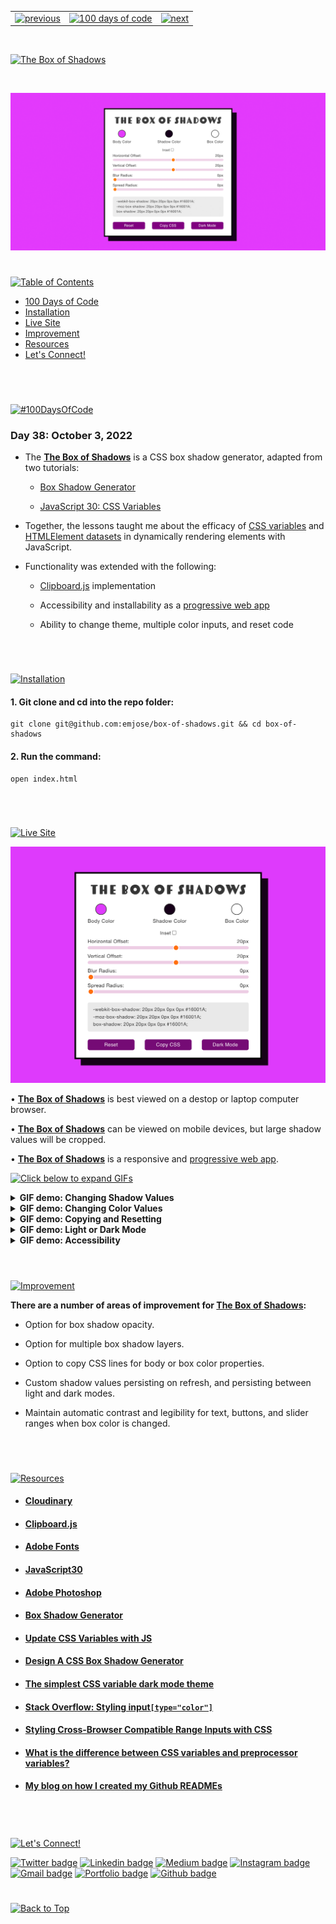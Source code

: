 <p id="header"><p>

<table>
    <tr>
        <td><a href="https://github.com/emjose/eye-onic-reading/#header"><img src="https://res.cloudinary.com/dn1e07eul/image/upload/v1659330996/Readme%20Headers/header-left_ctkix5.png" alt="previous" style="width: 200px;"/></a></td>
        <td><a href="https://github.com/emjose/one-hundred/#header"><img src="https://res.cloudinary.com/dn1e07eul/image/upload/v1659330606/Readme%20Headers/header-center_bkbdbt.png" alt="100 days of code" style="width: 580px;"/></a></td>
        <td><a href="https://github.com/emjose/box-of-shadows/#header"><img src="https://res.cloudinary.com/dn1e07eul/image/upload/v1659332117/Readme%20Headers/header-right-g_zhy4gl.png" alt="next" style="width: 200px;"/></a></td>
        <!-- <td><a href="https://github.com/emjose/****NEXT-REPO****/#header"><img src="https://res.cloudinary.com/dn1e07eul/image/upload/v1659330646/Readme%20Headers/header-right_eftaz9.png" alt="next" style="width: 200px;"/></a></td> -->
    </tr>
</table>

<br>

<p id="project-title"><p>

<a href=#table-of-contents>![The Box of Shadows](https://res.cloudinary.com/dn1e07eul/image/upload/v1664914389/Readme%20Headers/inter-038-box-of-shadows_hxp3xc.png)</a>

<br>

<a href="https://box-of-shadows.vercel.app/">![The Box of Shadows](Assets/preview-038-box-of-shadows.png)</a>

#

<p id="table-of-contents"><p>

<a href=#table-of-contents>![Table of Contents](https://res.cloudinary.com/dn1e07eul/image/upload/v1659241355/Readme%20Headers/inter-toc_euxbbw.png)</a>

-   [100 Days of Code](#100days)
-   [Installation](#installation)
-   [Live Site](#live-site)
-   [Improvement](#improvement)
-   [Resources](#resources)
-   [Let's Connect!](#lets-connect)

<br>

#

<p id="100days"><p>

<a href=#100days>![#100DaysOfCode](https://res.cloudinary.com/dn1e07eul/image/upload/v1659389776/Readme%20Headers/inter-100hash_kjpgmt.png)</a>

### Day 38: October 3, 2022

-   The **[The Box of Shadows](https://box-of-shadows.vercel.app/)** is a CSS box shadow generator, adapted from two tutorials:

    -   [Box Shadow Generator](https://youtu.be/9WZ4ajDNmrU)

    -   [JavaScript 30: CSS Variables](https://youtu.be/0pGnaanQNF8)

-   Together, the lessons taught me about the efficacy of [CSS variables](https://css-tricks.com/difference-between-types-of-css-variables/) and [HTMLElement datasets](https://developer.mozilla.org/en-US/docs/Web/API/HTMLElement/dataset) in dynamically rendering elements with JavaScript.

-   Functionality was extended with the following:

    -   [Clipboard.js](https://clipboardjs.com/) implementation

    -   Accessibility and installability as a [progressive web app](https://developer.mozilla.org/en-US/docs/Web/Progressive_web_apps)

    -   Ability to change theme, multiple color inputs, and reset code

<br>

#

<p id="installation"><p>

<a href=#installation>![Installation](https://res.cloudinary.com/dn1e07eul/image/upload/v1659389842/Readme%20Headers/inter-installation_j9ixlq.png)</a>

#### 1. Git clone and cd into the repo folder:

```console
git clone git@github.com:emjose/box-of-shadows.git && cd box-of-shadows
```

#### 2. Run the command:

```console
open index.html
```

<br>

#

<p id="live-site"><p>

<a href="https://box-of-shadows.vercel.app/">![Live Site](https://res.cloudinary.com/dn1e07eul/image/upload/v1659389947/Readme%20Headers/inter-live-site_ngkqcf.png)</a>

<a href="https://box-of-shadows.vercel.app/">![Live Site](Assets/038-live-site.png)</a>

• **[The Box of Shadows](https://box-of-shadows.vercel.app/)** is best viewed on a destop or laptop computer browser.

• **[The Box of Shadows](https://box-of-shadows.vercel.app/)** can be viewed on mobile devices, but large shadow values will be cropped.

• **[The Box of Shadows](https://box-of-shadows.vercel.app/)** is a responsive and [progressive web app](https://developer.mozilla.org/en-US/docs/Web/Progressive_web_apps).

<a href=#live-site>![Click below to expand GIFs](https://res.cloudinary.com/dn1e07eul/image/upload/v1660771913/Readme%20Headers/inter-click-below-to-expand-gifs-sub_dremgj.png)</a>

<details>
<summary><b>GIF demo: Changing Shadow Values</b></summary>
<br>

<a href="https://box-of-shadows.vercel.app/">![Live Site](Assets/038-shadows-1.gif)</a>

Users can change values for horizontal and vertical offset, as well as blur and spread radius.

#

</details>

<details>
<summary><b>GIF demo: Changing Color Values</b></summary>
<br>

<a href="https://box-of-shadows.vercel.app/">![Live Site](Assets/038-shadows-2.gif)</a>

Body, shadow, or box color can be changed. The color picker is not visible in the GIF, see image below.

<a href="https://box-of-shadows.vercel.app/">![Live Site](Assets/038-color-picker.png)</a>

#

</details>

<details>
<summary><b>GIF demo: Copying and Resetting</b></summary>
<br>

<a href="https://box-of-shadows.vercel.app/">![Live Site](Assets/038-shadows-3.gif)</a>

• The `box-shadow` CSS code can be copied to the clipboard, with [vendor prefixes](https://developer.mozilla.org/en-US/docs/Glossary/Vendor_Prefix) for common browsers.

• Shadow and color settings can be reset to default values for either light or dark mode.

#

</details>

<details>
<summary><b>GIF demo: Light or Dark Mode</b></summary>
<br>

<a href="https://box-of-shadows.vercel.app/">![Live Site](Assets/038-shadows-4.gif)</a>

Users can switch between light or dark mode, with preference saved to local storage.

#

</details>

<details>
<summary><b>GIF demo: Accessibility</b></summary>
<br>

<a href="https://box-of-shadows.vercel.app/">![Live Site](Assets/038-shadows-5.gif)</a>

• **[The Box of Shadows](https://box-of-shadows.vercel.app/)** is keyboard-navigable.

• For keyboard navigation, the inset checkbox can be checked or unchecked by pressing the `space` key.

</details>

<br>

#

<p id="improvement"><p>

<a href=#improvement>![Improvement](https://res.cloudinary.com/dn1e07eul/image/upload/v1659393807/Readme%20Headers/inter-improvement_f38dsq.png)</a>

**There are a number of areas of improvement for [The Box of Shadows](https://box-of-shadows.vercel.app/):**

-   Option for box shadow opacity.

-   Option for multiple box shadow layers.

-   Option to copy CSS lines for body or box color properties.

-   Custom shadow values persisting on refresh, and persisting between light and dark modes.

-   Maintain automatic contrast and legibility for text, buttons, and slider ranges when box color is changed.

<br>

#

<p id="resources"><p>

<a href=#resources>![Resources](https://res.cloudinary.com/dn1e07eul/image/upload/v1659314247/Readme%20Headers/inter-resources_ncevbw.png)</a>

-   #### [Cloudinary](https://cloudinary.com/)

-   #### [Clipboard.js](https://clipboardjs.com/)

-   #### [Adobe Fonts](https://fonts.adobe.com/)

-   #### [JavaScript30](https://javascript30.com/)

-   #### [Adobe Photoshop](https://www.adobe.com/creativecloud/buy/students.html)

-   #### [Box Shadow Generator](https://youtu.be/9WZ4ajDNmrU)

-   #### [Update CSS Variables with JS](https://www.youtube.com/watch?v=AHLNzv13c2I)

-   #### [Design A CSS Box Shadow Generator](https://youtu.be/xuMiyI-hPV4)

-   #### [The simplest CSS variable dark mode theme](https://lukelowrey.com/css-variable-theme-switcher/)

-   #### [Stack Overflow: Styling input`[type="color"]`](https://stackoverflow.com/questions/11167281/webkit-css-to-control-the-box-around-the-color-in-an-inputtype-color)

-   #### [Styling Cross-Browser Compatible Range Inputs with CSS](https://css-tricks.com/styling-cross-browser-compatible-range-inputs-css/)

-   #### [What is the difference between CSS variables and preprocessor variables?](https://css-tricks.com/difference-between-types-of-css-variables/)

-   #### [My blog on how I created my Github READMEs](https://emmanueljose.medium.com/readme-a-makeover-story-b9c7be37a6de?sk=7ae6623d365409d875753e4604e42ffd)

<br>

#

<p id="lets-connect">

<a href=#lets-connect>![Let's Connect!](https://res.cloudinary.com/dn1e07eul/image/upload/v1659314257/Readme%20Headers/inter-lets-connect_bv3kcd.png)</a>

<p><a href="https://twitter.com/Emmanuel_Labor"><img src="https://img.shields.io/badge/twitter-%231DA1F2.svg?&style=for-the-badge&logo=twitter&logoColor=white" height=30 width=90 alt="Twitter badge"></a> <a href="https://www.linkedin.com/in/emmanuelpjose/"><img src="https://img.shields.io/badge/linkedin-%230064e7.svg?&style=for-the-badge&logo=linkedin&logoColor=white" height=30 width=90 alt="Linkedin badge"></a> <a href="https://emmanueljose.medium.com/"><img src="https://img.shields.io/badge/medium-%238700f5.svg?&style=for-the-badge&logo=medium&logoColor=white" height=30 width=90 alt="Medium badge"></a> <a href="https://www.instagram.com/emmanuel_jose/"><img src="https://img.shields.io/badge/instagram-%23ff0077.svg?&style=for-the-badge&logo=instagram&logoColor=white" height=30 width=90 alt="Instagram badge"></a> <a href="mailto:emjose@gmail.com"><img src="https://img.shields.io/badge/gmail-%23fd1745.svg?&style=for-the-badge&logo=gmail&logoColor=white" height=30 width=90 alt="Gmail badge"></a> <a href="https://www.emmanuel-jose.com/"><img src="https://img.shields.io/badge/portfolio-%23FF0000.svg?&style=for-the-badge&logoColor=white" height=30 width=90 alt="Portfolio badge"></a> <a href="https://github.com/emjose"><img src="https://img.shields.io/badge/github-%23ff8e44.svg?&style=for-the-badge&logo=github&logoColor=white" height=30 width=90 alt="Github badge"></a></p>

#

<a href=#header>![Back to Top](https://res.cloudinary.com/dn1e07eul/image/upload/v1659314281/Readme%20Headers/inter-congrats_m4p3ck.png)</a>
